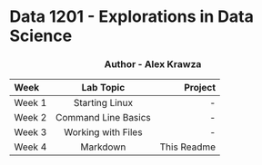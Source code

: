 # Data 1201 - Explorations in Data Science
<h3 align="center">Author - Alex Krawza</h3>

| Week   | Lab Topic           | Project     |
|:-------|:-------------------:|------------:|
| Week 1 | Starting Linux      | -           |
| Week 2 | Command Line Basics | -           |
| Week 3 | Working with Files  | -           |
| Week 4 | Markdown            | This Readme |

